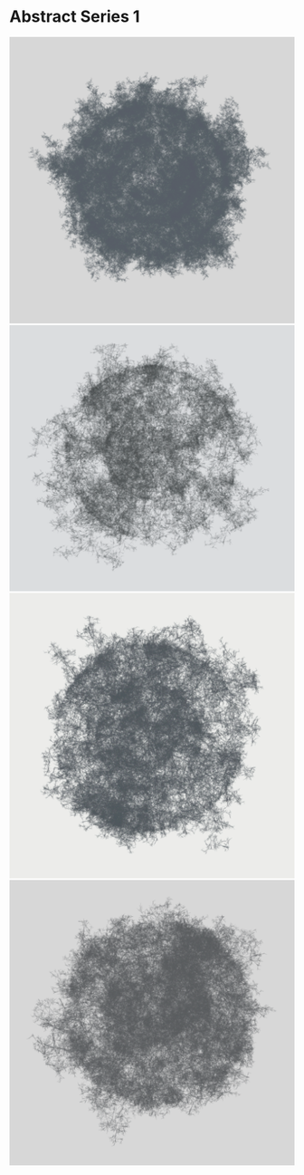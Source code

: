 # Abstract Series 1

![Abstract sample 1](sample1.png)
![Abstract sample 2](sample2.png)
![Abstract sample 3](sample3.png)
![Abstract sample 4](sample4.png)
